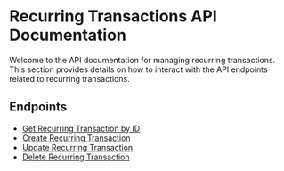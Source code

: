 # Recurring Transactions API Documentation

Welcome to the API documentation for managing recurring transactions. This section provides details on how to interact with the API endpoints related to recurring transactions.

## Endpoints

- [Get Recurring Transaction by ID](get_recurring_txn_by_id.md)
- [Create Recurring Transaction](create_recurring_txn.md)
- [Update Recurring Transaction](update_recurring_txn.md)
- [Delete Recurring Transaction](delete_recurring_txn.md)


